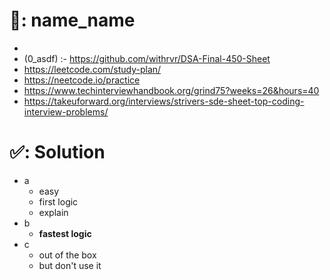 # 📄: name_name
- 
- (0_asdf) :- https://github.com/withrvr/DSA-Final-450-Sheet
- https://leetcode.com/study-plan/
- https://neetcode.io/practice
- https://www.techinterviewhandbook.org/grind75?weeks=26&hours=40
- https://takeuforward.org/interviews/strivers-sde-sheet-top-coding-interview-problems/

# ✅: Solution

- a
  - easy
  - first logic
  - explain
- b
  - **fastest logic**
- c
  - out of the box
  - but don't use it
